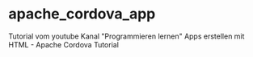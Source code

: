 # apache_cordova_app

Tutorial vom youtube Kanal "Programmieren lernen"
Apps erstellen mit HTML - Apache Cordova Tutorial
